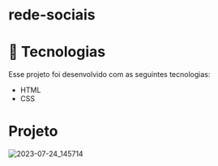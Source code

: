 # rede-sociais


# 🚀 Tecnologias

Esse projeto foi desenvolvido com as seguintes tecnologias:

- HTML
- CSS
# Projeto

![2023-07-24_145714](https://github.com/JacquelineCasali/rede-sociais/assets/103325619/88846623-bf83-434e-9cdc-c43225df4b11)
